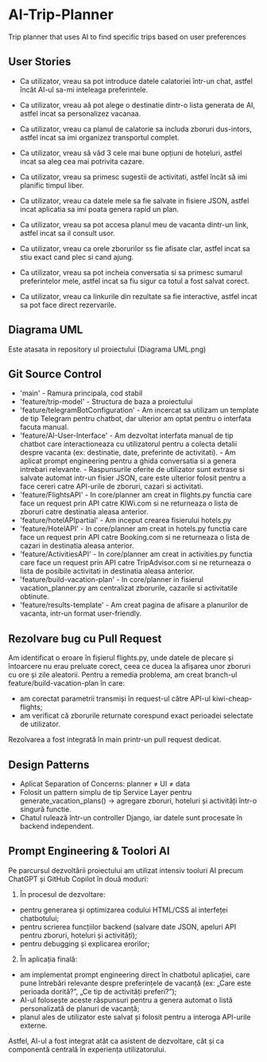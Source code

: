 # AI-Trip-Planner
Trip  planner that uses AI to find specific trips based on user preferences

## User Stories

- Ca utilizator, vreau sa pot introduce datele calatoriei într-un chat, astfel încât AI-ul sa-mi inteleaga preferintele.

- Ca utilizator, vreau aă pot alege o destinatie dintr-o lista generata de AI, astfel incat sa personalizez vacanaa.

- Ca utilizator, vreau ca planul de calatorie sa includa zboruri dus-intors, astfel incat sa imi organizez transportul complet.

- Ca utilizator, vreau să văd 3 cele mai bune opțiuni de hoteluri, astfel incat sa aleg cea mai potrivita cazare.

- Ca utilizator, vreau sa primesc sugestii de activitati, astfel încât să imi planific timpul liber.

- Ca utilizator, vreau ca datele mele sa fie salvate in fisiere JSON, astfel incat aplicatia sa imi poata genera rapid un plan.

- Ca utilizator, vreau sa pot accesa planul meu de vacanta dintr-un link, astfel incat sa il consult usor.

- Ca utilizator, vreau ca orele zborurilor ss fie afisate clar, astfel incat sa stiu exact cand plec si cand ajung.

- Ca utilizator, vreau sa pot incheia conversatia si sa primesc sumarul preferintelor mele, astfel incat sa fiu sigur ca totul a fost salvat corect.

- Ca utilizator, vreau ca linkurile din rezultate sa fie interactive, astfel incat sa pot face direct rezervarile.

## Diagrama UML

Este atasata in repository ul proiectului (Diagrama UML.png)

## Git Source Control

- 'main' - Ramura principala, cod stabil
- 'feature/trip-model' - Structura de baza a proiectului
- 'feature/telegramBotConfiguration' - Am incercat sa utilizam un template de tip Telegram pentru chatbot, dar ulterior am optat pentru o interfata facuta manual.
- 'feature/AI-User-Interface' - Am dezvoltat interfata manual de tip chatbot care interactioneaza cu utilizatorul pentru a colecta detalii despre vacanta (ex: destinatie, date, preferinte de activitati).
                              - Am aplicat prompt engineering pentru a ghida conversatia si a genera intrebari relevante.
                              - Raspunsurile oferite de utilizator sunt extrase si salvate automat intr-un fisier JSON, care este ulterior folosit pentru a face cereri catre API-urile de zboruri, cazari si activitati.
- 'feature/FlightsAPI' - In core/planner am creat in flights.py functia care face un request prin API catre KIWi.com si ne returneaza o lista de zboruri catre destinatia aleasa anterior.
- 'feature/hotelAPIpartial' - Am inceput crearea fisierului hotels.py
- 'feature/HotelAPI' - In core/planner am creat in hotels.py functia care face un request prin API catre Booking.com si ne returneaza o lista de cazari in destinatia aleasa anterior.
- 'feature/ActivitiesAPI' - In core/planner am creat in activities.py functia care face un request prin API catre TripAdvisor.com si ne returneaza o lista de posibile activitati in destinatia aleasa anterior.
- 'feature/build-vacation-plan' - In core/planner in fisierul vacation_planner.py am centralizat zborurile, cazarile si activitatile obtinute.
- 'feature/results-template' - Am creat pagina de afisare a planurilor de vacanta, intr-un format user-friendly.


## Rezolvare bug cu Pull Request

Am identificat o eroare în fișierul flights.py, unde datele de plecare și întoarcere nu erau preluate corect, ceea ce ducea la afișarea unor zboruri cu ore și zile aleatorii.
Pentru a remedia problema, am creat branch-ul feature/build-vacation-plan în care:
- am corectat parametrii transmiși în request-ul către API-ul kiwi-cheap-flights;
- am verificat că zborurile returnate corespund exact perioadei selectate de utilizator.

Rezolvarea a fost integrată în main printr-un pull request dedicat.

## Design Patterns

- Aplicat Separation of Concerns: planner ≠ UI ≠ data
- Folosit un pattern simplu de tip Service Layer pentru generate_vacation_plans() → agregare zboruri, hoteluri și activități într-o singură functie.
- Chatul rulează într-un controller Django, iar datele sunt procesate în backend independent.

## Prompt Engineering & Toolori AI

Pe parcursul dezvoltării proiectului am utilizat intensiv tooluri AI precum ChatGPT și GitHub Copilot în două moduri:

1. În procesul de dezvoltare:
- pentru generarea și optimizarea codului HTML/CSS al interfeței chatbotului;
- pentru scrierea funcțiilor backend (salvare date JSON, apeluri API pentru zboruri, hoteluri și activități);
- pentru debugging și explicarea erorilor;

2. În aplicația finală:
- am implementat prompt engineering direct în chatbotul aplicației, care pune întrebări relevante despre preferințele de vacanță (ex: „Care este perioada dorită?”, „Ce tip de activități preferi?”);
- AI-ul folosește aceste răspunsuri pentru a genera automat o listă personalizată de planuri de vacanță;
- planul ales de utilizator este salvat și folosit pentru a interoga API-urile externe.

Astfel, AI-ul a fost integrat atât ca asistent de dezvoltare, cât și ca componentă centrală în experiența utilizatorului.








